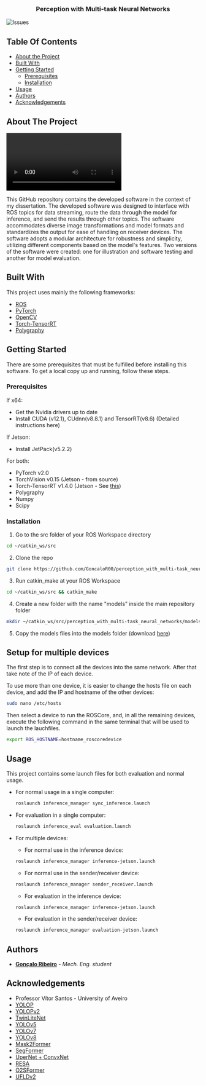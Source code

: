 <br/>
<p align="center">
  <h3 align="center">Perception with Multi-task Neural Networks</h3>
</p>

![Issues](https://img.shields.io/github/issues/GoncaloR00/perception_with_multi-task_neural_networks) 

## Table Of Contents

* [About the Project](#about-the-project)
* [Built With](#built-with)
* [Getting Started](#getting-started)
  * [Prerequisites](#prerequisites)
  * [Installation](#installation)
* [Usage](#usage)
* [Authors](#authors)
* [Acknowledgements](#acknowledgements)

## About The Project

![Demo Video](YOLOPv2.mp4)

This GitHub repository contains the developed software in the context of my dissertation.
The developed software was designed to interface with ROS topics for data streaming, route the data through the model for inference, and send the results through other topics.
The software accommodates diverse image transformations and model formats and standardizes the output for ease of handling on receiver devices.
The software adopts a modular architecture for robustness and simplicity, utilizing different components based on the model's features. Two versions of the software were created: one for illustration and software testing and another for model evaluation.

## Built With

This project uses mainly the following frameworks:

* [ROS](https://www.ros.org/)
* [PyTorch](https://pytorch.org/)
* [OpenCV](https://opencv.org/)
* [Torch-TensorRT](https://github.com/pytorch/TensorRT)
* [Polygraphy](https://github.com/NVIDIA/TensorRT/tree/main/tools/Polygraphy)

## Getting Started

There are some prerequisites that must be fulfilled before installing this software. To get a local copy up and running, follow these steps.

### Prerequisites

If x64:
* Get the Nvidia drivers up to date
* Install CUDA (v12.1), CUdnn(v8.8.1) and TensorRT(v8.6) (Detailed instructions here)

If Jetson:
* Install JetPack(v5.2.2)

For both:
* PyTorch v2.0
* TorchVision v0.15 (Jetson - from source)
* Torch-TensorRT v1.4.0 (Jetson - See [this](https://github.com/pytorch/TensorRT/issues/2352))
* Polygraphy
* Numpy
* Scipy

### Installation

1. Go to the src folder of your ROS Workspace directory
```sh
cd ~/catkin_ws/src
```
2. Clone the repo
```sh
git clone https://github.com/GoncaloR00/perception_with_multi-task_neural_networks
```

3. Run catkin_make at your ROS Workspace
```sh
cd ~/catkin_ws/src && catkin_make
```
4. Create a new folder with the name "models" inside the main repository folder
```sh
mkdir ~/catkin_ws/src/perception_with_multi-task_neural_networks/models
```
5. Copy the models files into the models folder (download [here]())
## Setup for multiple devices
The first step is to connect all the devices into the same network. After that take note of the IP of each device.

To use more than one device, it is easier to change the hosts file on each device, and add the IP and hostname of the other devices:
```sh
sudo nano /etc/hosts
```
Then select a device to run the ROSCore, and, in all the remaining devices, execute the following command in the same terminal that will be used to launch the lauchfiles.
```sh
export ROS_HOSTNAME=hostname_roscoredevice
```
## Usage

This project contains some launch files for both evaluation and normal usage.

* For normal usage in a single computer:
  ```sh
  roslaunch inference_manager sync_inference.launch
  ```
* For evaluation in a single computer:
  ```sh
  roslaunch inference_eval evaluation.launch
  ```
* For multiple devices:

  * For normal use in the inference device:
  ```sh
  roslaunch inference_manager inference-jetson.launch
  ```
  * For normal use in the sender/receiver device:
  ```sh
  roslaunch inference_manager sender_receiver.launch
  ```
  * For evaluation in the inference device:
  ```sh
  roslaunch inference_manager inference-jetson.launch
  ```
  * For evaluation in the sender/receiver device:
  ```sh
  roslaunch inference_manager evaluation-jetson.launch
  ```




## Authors

* **[Gonçalo Ribeiro](https://github.com/GoncaloR00)** - *Mech. Eng. student*

## Acknowledgements
* Professor Vítor Santos - University of Aveiro
* [YOLOP](https://github.com/hustvl/YOLOP)
* [YOLOPv2](https://github.com/CAIC-AD/YOLOPv2)
* [TwinLiteNet](https://github.com/chequanghuy/TwinLiteNet)
* [YOLOv5](https://github.com/ultralytics/yolov5)
* [YOLOv7](https://github.com/WongKinYiu/yolov7)
* [YOLOv8](https://github.com/ultralytics/ultralytics)
* [Mask2Former](https://huggingface.co/facebook/mask2former-swin-tiny-cityscapes-semantic)
* [SegFormer](https://huggingface.co/nvidia/segformer-b0-finetuned-cityscapes-1024-1024)
* [UperNet + ConvxNet](https://huggingface.co/openmmlab/upernet-convnext-tiny)
* [RESA](https://github.com/Turoad/lanedet)
* [O2SFormer](https://github.com/zkyseu/O2SFormer)
* [UFLDv2](https://github.com/cfzd/Ultra-Fast-Lane-Detection-v2)